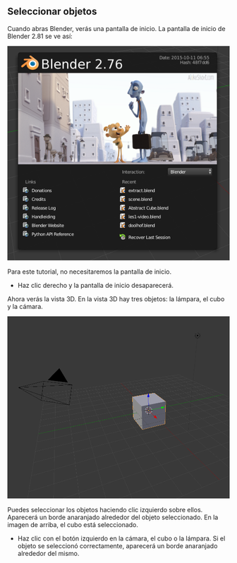 ## Seleccionar objetos

Cuando abras Blender, verás una pantalla de inicio. La pantalla de inicio de Blender 2.81 se ve así:

![Pantalla de inicio](images/splash-screen.png)

Para este tutorial, no necesitaremos la pantalla de inicio.

+ Haz clic derecho y la pantalla de inicio desaparecerá.

Ahora verás la vista 3D. En la vista 3D hay tres objetos: la lámpara, el cubo y la cámara.

![3D view](images/3d-view.png)

Puedes seleccionar los objetos haciendo clic izquierdo sobre ellos. Aparecerá un borde anaranjado alrededor del objeto seleccionado. En la imagen de arriba, el cubo está seleccionado.

+ Haz clic con el botón izquierdo en la cámara, el cubo o la lámpara. Si el objeto se seleccionó correctamente, aparecerá un borde anaranjado alrededor del mismo.